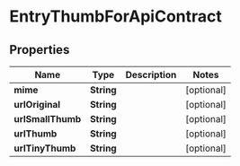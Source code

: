 

# EntryThumbForApiContract


## Properties

Name | Type | Description | Notes
------------ | ------------- | ------------- | -------------
**mime** | **String** |  |  [optional]
**urlOriginal** | **String** |  |  [optional]
**urlSmallThumb** | **String** |  |  [optional]
**urlThumb** | **String** |  |  [optional]
**urlTinyThumb** | **String** |  |  [optional]



